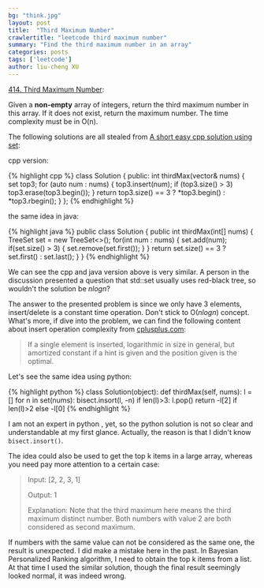 ```yaml
---
bg: "think.jpg"
layout: post
title:  "Third Maximum Number"
crawlertitle: "leetcode third maximum number"
summary: "Find the third maximum number in an array"
categories: posts
tags: ['leetcode']
author: liu-cheng XU
---
```

[414. Third Maximum Number](https://leetcode.com/problems/third-maximum-number/):

Given a **non-empty** array of integers, return the third maximum number in this array. If it does not exist, return the maximum number. The time complexity must be in O(n).

The following solutions are all stealed from [A short easy cpp solution using set](https://discuss.leetcode.com/topic/63903/short-easy-c-using-set):

cpp version:

{% highlight cpp %}
class Solution {
    public:
    int thirdMax(vector<int>& nums) {
        set<int> top3;
        for (auto num : nums) {
            top3.insert(num);
            if (top3.size() > 3)
                top3.erase(top3.begin());
        }
     return top3.size() == 3 ? *top3.begin() : *top3.rbegin();
    }
};
{% endhighlight %}

the same idea in java:

{% highlight java %}
public class Solution {
    public int thirdMax(int[] nums) {
        TreeSet<Integer> set = new TreeSet<>();
        for(int num : nums) {
            set.add(num);
            if(set.size() > 3) {
                set.remove(set.first());
            }
        }
        return set.size() == 3 ? set.first() : set.last();
    }
}
{% endhighlight %}

We can see the cpp and java version above is very similar. A person in the discussion presented a question that std::set usually uses red-black tree, so wouldn't the solution be *nlogn*? 

The answer to the presented problem is since we only have 3 elements, insert/delete is a constant time operation. Don't stick to O(*nlogn*) concept. What's more, if dive into the problem, we can find the following content about insert operation complexity from [cplusplus.com](http://www.cplusplus.com/reference/set/set/insert/):

>If a single element is inserted, logarithmic in size in general, but amortized constant if a hint is given and the position given is the optimal.

Let's see the same idea using python:

{% highlight python %}
class Solution(object):
    def thirdMax(self, nums):
        l = []
        for n in set(nums):
            bisect.insort(l, -n)
            if len(l)>3:
                l.pop()
        return -l[2] if len(l)>2 else -l[0]
{% endhighlight %}

I am not an expert in python , yet, so the python solution is not so clear and understandable at my first glance. Actually, the reason is that I didn't know `bisect.insort()`.

The idea could also be used to get the top k items in a large array, whereas you need pay more attention to a certain case: 

>Input: [2, 2, 3, 1]
>
>Output: 1
>
>Explanation: Note that the third maximum here means the third maximum distinct number.
>Both numbers with value 2 are both considered as second maximum.

If numbers with the same value can not be considered as the same one, the result is unexpected. I did make a mistake here in the past. In Bayesian Personalized Ranking algorithm, I need to obtain the top k items from a list. At that time I used the similar solution, though the final result seemingly looked normal, it was indeed wrong.
